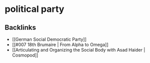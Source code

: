 # political party



<a id="org04bbc9f"></a>

## Backlinks

-   [[German Social Democratic Party]]
-   [[#007 18th Brumaire | From Alpha to Omega]]
-   [[Articulating and Organizing the Social Body with Asad Haider | Cosmopod]]
